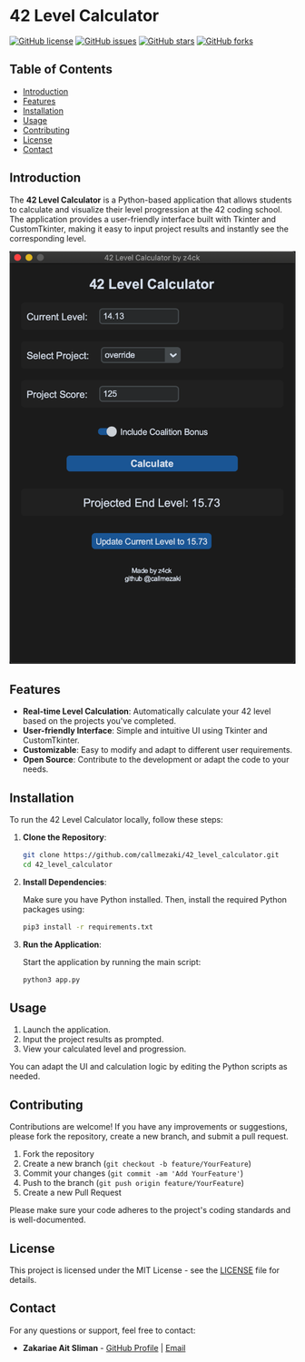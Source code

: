 # 42 Level Calculator

[![GitHub license](https://img.shields.io/github/license/callmezaki/42_level_calculator)](https://github.com/callmezaki/42_level_calculator/blob/main/LICENSE.txt)
[![GitHub issues](https://img.shields.io/github/issues/callmezaki/42_level_calculator)](https://github.com/callmezaki/42_level_calculator/issues)
[![GitHub stars](https://img.shields.io/github/stars/callmezaki/42_level_calculator)](https://github.com/callmezaki/42_level_calculator/stargazers)
[![GitHub forks](https://img.shields.io/github/forks/callmezaki/42_level_calculator)](https://github.com/callmezaki/42_level_calculator/network)

## Table of Contents

- [Introduction](#introduction)
- [Features](#features)
- [Installation](#installation)
- [Usage](#usage)
- [Contributing](#contributing)
- [License](#license)
- [Contact](#contact)

## Introduction

The **42 Level Calculator** is a Python-based application that allows students to calculate and visualize their level progression at the 42 coding school. The application provides a user-friendly interface built with Tkinter and CustomTkinter, making it easy to input project results and instantly see the corresponding level.

![app](https://github.com/callmezaki/42_level_calculator/blob/main/assets/2.png?raw=true)
## Features

- **Real-time Level Calculation**: Automatically calculate your 42 level based on the projects you've completed.
- **User-friendly Interface**: Simple and intuitive UI using Tkinter and CustomTkinter.
- **Customizable**: Easy to modify and adapt to different user requirements.
- **Open Source**: Contribute to the development or adapt the code to your needs.

## Installation

To run the 42 Level Calculator locally, follow these steps:

1. **Clone the Repository**:

    ```bash
    git clone https://github.com/callmezaki/42_level_calculator.git
    cd 42_level_calculator
    ```

2. **Install Dependencies**:

    Make sure you have Python installed. Then, install the required Python packages using:

    ```bash
    pip3 install -r requirements.txt
    ```

3. **Run the Application**:

    Start the application by running the main script:

    ```bash
    python3 app.py
    ```

## Usage

1. Launch the application.
2. Input the project results as prompted.
3. View your calculated level and progression.

You can adapt the UI and calculation logic by editing the Python scripts as needed.

## Contributing

Contributions are welcome! If you have any improvements or suggestions, please fork the repository, create a new branch, and submit a pull request.

1. Fork the repository
2. Create a new branch (`git checkout -b feature/YourFeature`)
3. Commit your changes (`git commit -am 'Add YourFeature'`)
4. Push to the branch (`git push origin feature/YourFeature`)
5. Create a new Pull Request

Please make sure your code adheres to the project's coding standards and is well-documented.

## License

This project is licensed under the MIT License - see the [LICENSE](LICENSE.txt) file for details.

## Contact

For any questions or support, feel free to contact:

- **Zakariae Ait Sliman** - [GitHub Profile](https://github.com/callmezaki) | [Email](mailto:zakariae.aitsl@gmail.com)
